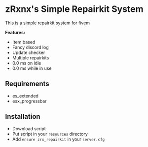 # zRxnx's Simple Repairkit System

This is a simple repairkit system for fivem

<b>Features:</b>
- Item based
- Fancy discord log
- Update checker
- Multiple repairkits
- 0.0 ms on idle
- 0.0 ms while in use

## Requirements
- es_extended
- esx_progressbar

## Installation
- Download script
- Put script in your `resources` directory
- Add `ensure zrx_repairkit` in your `server.cfg`